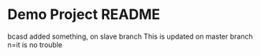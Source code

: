 # Demo Project README

bcasd
added something, on slave branch
This is updated on master branch n=it is no trouble
